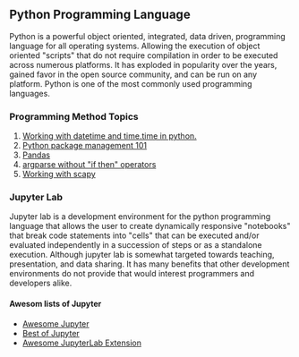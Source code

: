 ## Python Programming Language

Python is a powerful object oriented, integrated, data driven, programming language for all operating systems. Allowing the execution
of object oriented "scripts" that do not require compilation in order to be executed across numerous platforms. It has exploded in
popularity over the years, gained favor in the open source community, and can be run on any platform. Python is one of the most
commonly used programming languages.


### Programming Method Topics

1. [Working with datetime and time.time in python.](https://anoduck.github.io/wiki/datetime_and_time.time)
2. [Python package management 101](pip101)
3. [Pandas](pandas)
4. [argparse without "if then" operators](argparse-no-arg)
5. [Working with scapy](scapy)

### Jupyter Lab

Jupyter lab is a development environment for the python programming language that allows the user to create dynamically responsive
"notebooks" that break code statements into "cells" that can be executed and/or evaluated independently in a succession of steps or as
a standalone execution. Although jupyter lab is somewhat targeted towards teaching, presentation, and data sharing. It has many
benefits that other development environments do not provide that would interest programmers and developers alike.

#### Awesom lists of Jupyter

* [Awesome Jupyter](https://github.com/markusschanta/awesome-jupyter)
* [Best of Jupyter](https://github.com/ml-tooling/best-of-jupyter)
* [Awesome JupyterLab Extension](https://github.com/Yogayu/awesome-jupyterlab-extension)
